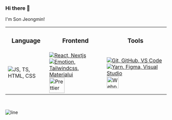 ### Hi there 👋
I'm Son Jeongmin!


<table>
  <tr>
    <th><h3 align="center">Language</h3></th>
    <th><h3 align="center">Frontend</h3></th>
    <th><h3 align="center">Tools</h3></th>
  </tr>
  <tr>
    <td>
        <img src="https://skillicons.dev/icons?i=js,ts,html,css" alt="JS, TS, HTML, CSS" />
    </td>
    <td>
      <a href="https://skillicons.dev">
        <img src="https://skillicons.dev/icons?i=react,nextjs" alt="React, Nextjs" /><br/>
        <img src="https://skillicons.dev/icons?i=emotion,tailwindcss,materialui" alt="Emotion, Tailwindcss, Materialui" />
        <img src="https://techstack-generator.vercel.app/prettier-icon.svg" alt="Prettier" width="48" height="48" />
      </a>
    </td>
    <td>
      <a href="https://skillicons.dev">
        <img src="https://skillicons.dev/icons?i=git,github,vscode" alt="Git, GitHub, VS Code" />
        <img src="https://skillicons.dev/icons?i=yarn,figma,visualstudio" alt="Yarn, Figma, Visual Studio" />
        <img src="https://techstack-generator.vercel.app/webpack-icon.svg" alt="Webpack" width="37" height="37" />
      </a>
    </td>
  </tr>
</table>
<br />


![line](https://capsule-render.vercel.app/api?type=soft&color=timeGradient&height=10)

